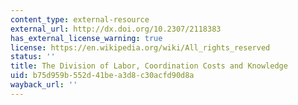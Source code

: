 ```yaml
---
content_type: external-resource
external_url: http://dx.doi.org/10.2307/2118383
has_external_license_warning: true
license: https://en.wikipedia.org/wiki/All_rights_reserved
status: ''
title: The Division of Labor, Coordination Costs and Knowledge
uid: b75d959b-552d-41be-a3d8-c30acfd90d8a
wayback_url: ''
---
```

